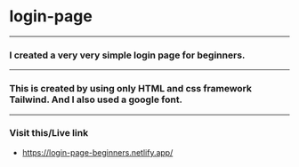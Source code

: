 # login-page
***

### I created a very very simple login page for beginners.
***
### This is created by using only HTML and css framework Tailwind. And I also used a google font.
***
### Visit this/Live link
- https://login-page-beginners.netlify.app/
